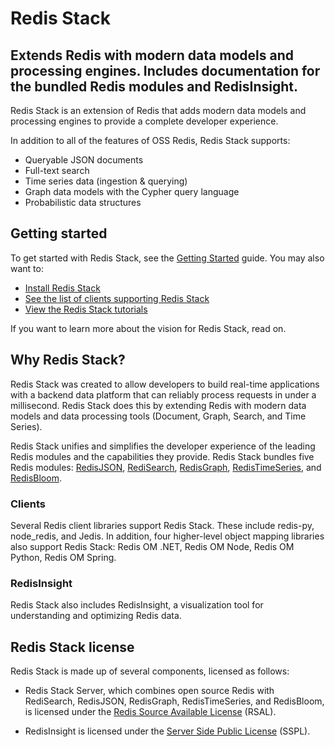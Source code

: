 # Redis Stack
## Extends Redis with modern data models and processing engines. Includes documentation for the bundled Redis modules and RedisInsight.


Redis Stack is an extension of Redis that adds modern data models and processing engines to provide a complete developer experience.

In addition to all of the features of OSS Redis, Redis Stack supports:

* Queryable JSON documents
* Full-text search
* Time series data (ingestion & querying)
* Graph data models with the Cypher query language
* Probabilistic data structures

## Getting started

To get started with Redis Stack, see the [Getting Started](https://redis.io/docs/stack/get-started/) guide. You may also want to:

* [Install Redis Stack](https://redis.io/docs/stack/get-started/install/)
* [See the list of clients supporting Redis Stack](https://redis.io/docs/stack/get-started/clients/)
* [View the Redis Stack tutorials](https://redis.io/docs/stack/get-started/tutorials/)

If you want to learn more about the vision for Redis Stack, read on.

## Why Redis Stack?

Redis Stack was created to allow developers to build real-time applications with a backend data platform that can reliably process requests in under a millisecond. Redis Stack does this by extending Redis with modern data models and data processing tools (Document, Graph, Search, and Time Series).

Redis Stack unifies and simplifies the developer experience of the leading Redis modules and the capabilities they provide. Redis Stack bundles five Redis modules: [RedisJSON](https://redis.io/docs/stack/json), [RediSearch](https://redis.io/docs/stack/search), [RedisGraph](https://redis.io/docs/stack/graph), [RedisTimeSeries](https://redis.io/docs/stack/timeseries), and [RedisBloom](https://redis.io/docs/stack/bloom).

### Clients

Several Redis client libraries support Redis Stack. These include redis-py, node_redis, and Jedis. In addition, four higher-level object mapping libraries also support Redis Stack: Redis OM .NET, Redis OM Node, Redis OM Python, Redis OM Spring.

### RedisInsight

Redis Stack also includes RedisInsight, a visualization tool for understanding and optimizing Redis data.

## Redis Stack license

Redis Stack is made up of several components, licensed as follows:

* Redis Stack Server, which combines open source Redis with RediSearch, RedisJSON, RedisGraph, RedisTimeSeries, and RedisBloom, is licensed under the [Redis Source Available License](https://github.com/RediSearch/RediSearch/blob/master/LICENSE) (RSAL).

* RedisInsight is licensed under the [Server Side Public License](https://en.wikipedia.org/wiki/Server_Side_Public_License) (SSPL).
